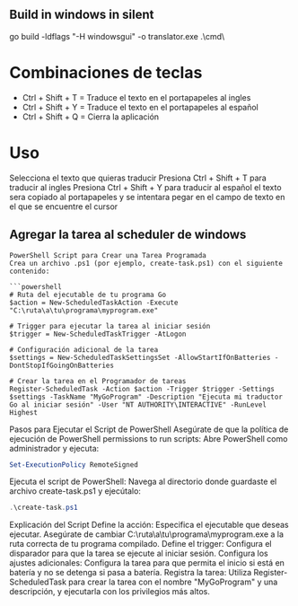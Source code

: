 ## Build in windows in silent
go build -ldflags "-H windowsgui" -o translator.exe .\cmd\

# Combinaciones de teclas
- Ctrl + Shift + T = Traduce el texto en el portapapeles al ingles
- Ctrl + Shift + Y = Traduce el texto en el portapapeles al español
- Ctrl + Shift + Q = Cierra la aplicación

# Uso
Selecciona el texto que quieras traducir
Presiona Ctrl + Shift + T para traducir al ingles
Presiona Ctrl + Shift + Y para traducir al español
el texto sera copiado al portapapeles y se intentara pegar en el campo de texto en el que se encuentre el cursor

## Agregar la tarea al scheduler de windows
```
PowerShell Script para Crear una Tarea Programada
Crea un archivo .ps1 (por ejemplo, create-task.ps1) con el siguiente contenido:

```powershell
# Ruta del ejecutable de tu programa Go
$action = New-ScheduledTaskAction -Execute "C:\ruta\a\tu\programa\myprogram.exe"

# Trigger para ejecutar la tarea al iniciar sesión
$trigger = New-ScheduledTaskTrigger -AtLogon

# Configuración adicional de la tarea
$settings = New-ScheduledTaskSettingsSet -AllowStartIfOnBatteries -DontStopIfGoingOnBatteries

# Crear la tarea en el Programador de tareas
Register-ScheduledTask -Action $action -Trigger $trigger -Settings $settings -TaskName "MyGoProgram" -Description "Ejecuta mi traductor Go al iniciar sesión" -User "NT AUTHORITY\INTERACTIVE" -RunLevel Highest
```

Pasos para Ejecutar el Script de PowerShell
Asegúrate de que la política de ejecución de PowerShell permissions to run scripts:
Abre PowerShell como administrador y ejecuta:

```powershell
Set-ExecutionPolicy RemoteSigned
```

Ejecuta el script de PowerShell:
Navega al directorio donde guardaste el archivo create-task.ps1 y ejecútalo:

```powershell
.\create-task.ps1
```
Explicación del Script
Define la acción: Especifica el ejecutable que deseas ejecutar. Asegúrate de cambiar C:\ruta\a\tu\programa\myprogram.exe a la ruta correcta de tu programa compilado.
Define el trigger: Configura el disparador para que la tarea se ejecute al iniciar sesión.
Configura los ajustes adicionales: Configura la tarea para que permita el inicio si está en batería y no se detenga si pasa a batería.
Registra la tarea: Utiliza Register-ScheduledTask para crear la tarea con el nombre "MyGoProgram" y una descripción, y ejecutarla con los privilegios más altos.